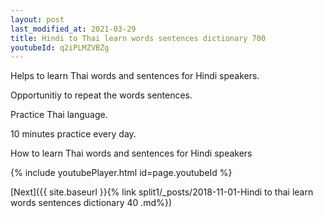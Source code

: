 ```yaml
---
layout: post
last_modified_at: 2021-03-29
title: Hindi to Thai learn words sentences dictionary 700 
youtubeId: q2iPLMZVBZg
---
```

 
 
Helps to learn Thai words and sentences for Hindi speakers.

Opportunitiy to repeat the words sentences. 

Practice Thai language. 
 
10 minutes practice every day. 
 
How to learn Thai words and sentences for Hindi speakers 
 
{% include youtubePlayer.html id=page.youtubeId %}
 
 
[Next]({{ site.baseurl }}{% link  split1/_posts/2018-11-01-Hindi to thai learn words sentences dictionary 40 .md%})
 

